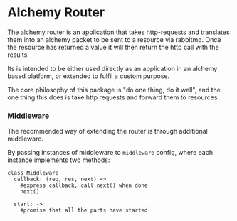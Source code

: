 # Alchemy Router

The alchemy router is an application that takes http-requests and translates them into an alchemy packet to be sent to a resource via rabbitmq. Once the resource has returned a value it will then return the http call with the results.

Its is intended to be either used directly as an application in an alchemy based platform, or extended to fulfil a custom purpose.

The core philosophy of this package is "do one thing, do it well", and the one thing this does is take http requests and forward them to resources.


### Middleware

The recommended way of extending the router is through additional middleware.

By passing instances of middleware to `middleware` config, where each instance implements two methods:

```
class Middleware 
  callback: (req, res, next) =>
    #express callback, call next() when done
    next()

  start: ->
    #promise that all the parts have started
```


